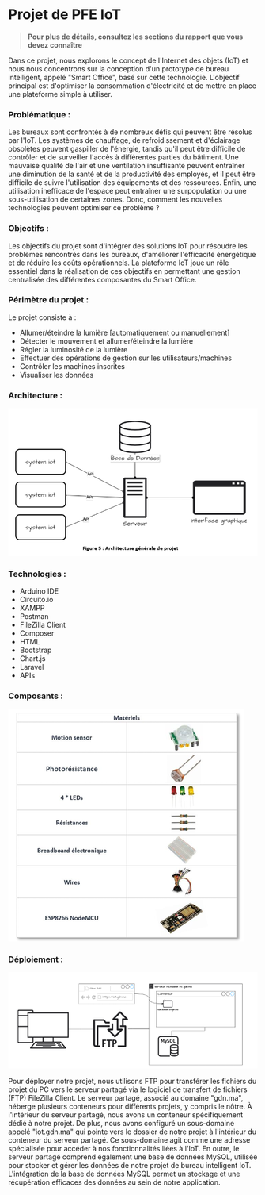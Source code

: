 # Projet de PFE IoT
> **Pour plus de détails, consultez les sections du rapport que vous devez connaître**

Dans ce projet, nous explorons le concept de l'Internet des objets (IoT) et nous nous concentrons sur la conception d'un prototype de bureau intelligent, appelé "Smart Office", basé sur cette technologie. L'objectif principal est d'optimiser la consommation d'électricité et de mettre en place une plateforme simple à utiliser.

### Problématique :
Les bureaux sont confrontés à de nombreux défis qui peuvent être résolus par l'IoT. Les systèmes de chauffage, de refroidissement et d'éclairage obsolètes peuvent gaspiller de l'énergie, tandis qu'il peut être difficile de contrôler et de surveiller l'accès à différentes parties du bâtiment. Une mauvaise qualité de l'air et une ventilation insuffisante peuvent entraîner une diminution de la santé et de la productivité des employés, et il peut être difficile de suivre l'utilisation des équipements et des ressources. Enfin, une utilisation inefficace de l'espace peut entraîner une surpopulation ou une sous-utilisation de certaines zones. Donc, comment les nouvelles technologies peuvent optimiser ce problème ?

### Objectifs :
Les objectifs du projet sont d'intégrer des solutions IoT pour résoudre les problèmes rencontrés dans les bureaux, d'améliorer l'efficacité énergétique et de réduire les coûts opérationnels. La plateforme IoT joue un rôle essentiel dans la réalisation de ces objectifs en permettant une gestion centralisée des différentes composantes du Smart Office.

### Périmètre du projet :
Le projet consiste à :
- Allumer/éteindre la lumière [automatiquement ou manuellement]
- Détecter le mouvement et allumer/éteindre la lumière
- Régler la luminosité de la lumière
- Effectuer des opérations de gestion sur les utilisateurs/machines
- Contrôler les machines inscrites
- Visualiser les données

### Architecture :
<img src="ressources/image1.png"></img>

### Technologies :
- Arduino IDE
- Circuito.io
- XAMPP
- Postman
- FileZilla Client
- Composer
- HTML
- Bootstrap
- Chart.js
- Laravel
- APIs 

### Composants :
<img src="ressources/image3.png"></img>

### Déploiement :

<img src="ressources/image4.png"></img>

Pour déployer notre projet, nous utilisons FTP pour transférer les fichiers du projet du PC vers le serveur partagé via le logiciel de transfert de fichiers (FTP) FileZilla Client. Le serveur partagé, associé au domaine "gdn.ma", héberge plusieurs conteneurs pour différents projets, y compris le nôtre. À l'intérieur du serveur partagé, nous avons un conteneur spécifiquement dédié à notre projet. De plus, nous avons configuré un sous-domaine appelé "iot.gdn.ma" qui pointe vers le dossier de notre projet à l'intérieur du conteneur du serveur partagé. Ce sous-domaine agit comme une adresse spécialisée pour accéder à nos fonctionnalités liées à l'IoT. En outre, le serveur partagé comprend également une base de données MySQL, utilisée pour stocker et gérer les données de notre projet de bureau intelligent IoT. L'intégration de la base de données MySQL permet un stockage et une récupération efficaces des données au sein de notre application.

